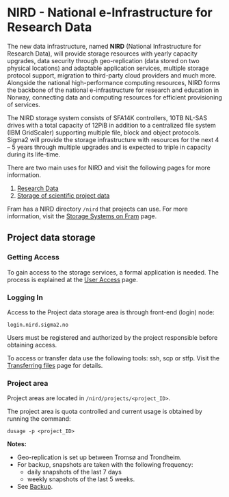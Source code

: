 # NIRD - National e-Infrastructure for Research Data

The new data infrastructure, named **NIRD** (National Infrastructure for Research Data),
will provide storage resources with yearly capacity upgrades, data security
through geo-replication (data stored on two physical locations) and adaptable
application services, multiple storage protocol support, migration to third-party
cloud providers and much more. Alongside the national high-performance computing
resources, NIRD forms the backbone of the national e-infrastructure for research
and education in Norway, connecting data and computing resources for efficient
provisioning of services.

The NIRD storage system consists of SFA14K controllers, 10TB NL-SAS drives with
a total capacity of 12PiB in addition to a centralized file system
(IBM GridScaler) supporting multiple file, block and object protocols. Sigma2
will provide the storage infrastructure with resources for the next 4 – 5 years
through multiple upgrades and is expected to triple in capacity during its life-time.

There are two main uses for NIRD and visit the following pages for more information.
1. [Research Data](https://www.sigma2.no/content/data-storage)
2. [Storage of scientific project data](https://www.sigma2.no/content/storage-scientific-project-data)

Fram has a NIRD directory `/nird` that projects can use. For more information, visit the [Storage Systems on Fram](storagesystems.md) page.

## Project data storage

### Getting Access

To gain access to the storage services, a formal application is needed. The process
is explained at the [User Access](https://www.sigma2.no/node/36) page.

### Logging In

Access to the Project data storage area is through front-end (login) node:

    login.nird.sigma2.no
    
Users must be registered and authorized by the project responsible before obtaining access.

To access or transfer data use the following tools: ssh, scp or stfp. Visit the [Transferring files](storage/file-transfering.md) page for details.

### Project area

Project areas are located in `/nird/projects/<project_ID>`.

The project area is quota controlled and current usage is obtained by running the command:

    dusage -p <project_ID>


**Notes:**
* Geo-replication is set up between Tromsø and Trondheim.
* For backup, snapshots are taken with the following frequency:
    * daily snapshots of the last 7 days
    * weekly snapshots of the last 5 weeks. 
* See [Backup](backup.md).


